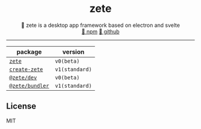 <div align="center">
  <h1>zete</h1>
  🚀 zete is a desktop app framework based on electron and svelte
  <div>
    <a href="https://www.npmjs.com/package/zete">🦄 npm</a> 
    <a href="https://github.com/do4ng/zete">📃 github</a>
  </div>
</div>

---

| package                                     | version        |
| ------------------------------------------- | -------------- |
| [`zete`](./packages/zete/)                  | `v0(beta)`     |
| [`create-zete`](./packages/create-zete/)    | `v1(standard)` |
| [`@zete/dev`](./packages/zete-dev/)         | `v0(beta)`     |
| [`@zete/bundler`](./packages/zete-bundler/) | `v1(standard)` |

## License

MIT

